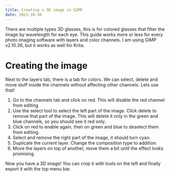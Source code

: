 ```yaml
---
title: Creating a 3D image in GIMP
date: 2023-10-30
---
```


There are multiple types 3D glasses, this is for colored glasses that filter the image by wavelength for each eye.
This guide works more or less for every photo imaging software with layers and color channels. 
I am using GIMP v2.10.36, but it works as well for Krita.

# Creating the image

Next to the layers tab, there is a tab for colors. We can select, delete and move stuff inside the channels without affecting other channels. Lets use that!

1. Go to the channels tab and click on red. This will disable the red channel from editing
2. Use the select tool to select the left part of the image. Click delete to remove that part of the image. This will delete it only in the green and blue channels, so you should see it red only.
3. Click on red to enable again, then on green and blue to deselect them from editing.
4. Select and remove the right part of the image, it should turn cyan.
5. Duplicate the current layer. Change the composition type to addition.
6. Move the layers on top of another, move them a bit until the effect looks promising.

Now you have a 3D image! You can crop it with tools on the left and finally export it with the top menu bar.
